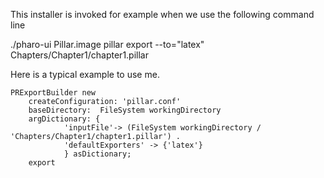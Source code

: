 This installer is invoked for example when we use the following command line

./pharo-ui Pillar.image pillar export --to="latex" Chapters/Chapter1/chapter1.pillar

Here is a typical example to use me. 


	PRExportBuilder new 	
		createConfiguration: 'pillar.conf' 
		baseDirectory:  FileSystem workingDirectory   
		argDictionary: {
				'inputFile'-> (FileSystem workingDirectory / 'Chapters/Chapter1/chapter1.pillar') .
				'defaultExporters' -> {'latex'}
				} asDictionary;
		export